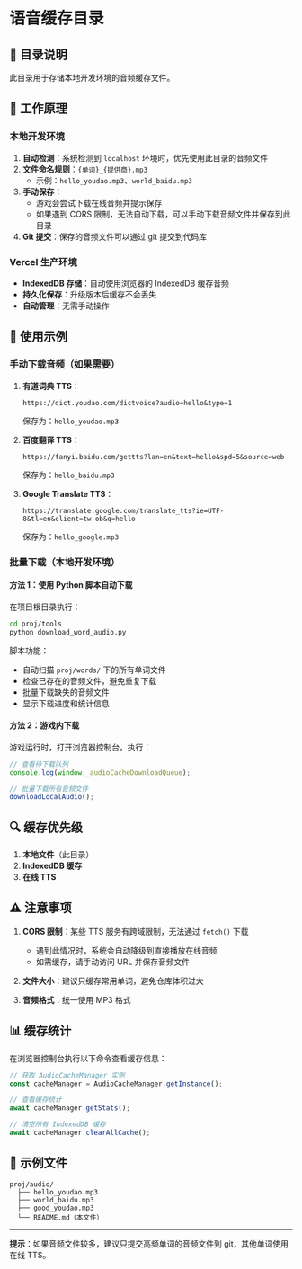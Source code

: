 # 语音缓存目录

## 📁 目录说明

此目录用于存储本地开发环境的音频缓存文件。

## 🎯 工作原理

### 本地开发环境

1. **自动检测**：系统检测到 `localhost` 环境时，优先使用此目录的音频文件
2. **文件命名规则**：`{单词}_{提供商}.mp3`
   - 示例：`hello_youdao.mp3`、`world_baidu.mp3`
3. **手动保存**：
   - 游戏会尝试下载在线音频并提示保存
   - 如果遇到 CORS 限制，无法自动下载，可以手动下载音频文件并保存到此目录
4. **Git 提交**：保存的音频文件可以通过 git 提交到代码库

### Vercel 生产环境

- **IndexedDB 存储**：自动使用浏览器的 IndexedDB 缓存音频
- **持久化保存**：升级版本后缓存不会丢失
- **自动管理**：无需手动操作

## 📝 使用示例

### 手动下载音频（如果需要）

1. **有道词典 TTS**：
   ```
   https://dict.youdao.com/dictvoice?audio=hello&type=1
   ```
   保存为：`hello_youdao.mp3`

2. **百度翻译 TTS**：
   ```
   https://fanyi.baidu.com/gettts?lan=en&text=hello&spd=5&source=web
   ```
   保存为：`hello_baidu.mp3`

3. **Google Translate TTS**：
   ```
   https://translate.google.com/translate_tts?ie=UTF-8&tl=en&client=tw-ob&q=hello
   ```
   保存为：`hello_google.mp3`

### 批量下载（本地开发环境）

#### 方法 1：使用 Python 脚本自动下载

在项目根目录执行：

```bash
cd proj/tools
python download_word_audio.py
```

脚本功能：
- 自动扫描 `proj/words/` 下的所有单词文件
- 检查已存在的音频文件，避免重复下载
- 批量下载缺失的音频文件
- 显示下载进度和统计信息

#### 方法 2：游戏内下载

游戏运行时，打开浏览器控制台，执行：

```javascript
// 查看待下载队列
console.log(window._audioCacheDownloadQueue);

// 批量下载所有音频文件
downloadLocalAudio();
```

## 🔍 缓存优先级

1. **本地文件**（此目录）
2. **IndexedDB 缓存**
3. **在线 TTS**

## ⚠️ 注意事项

1. **CORS 限制**：某些 TTS 服务有跨域限制，无法通过 `fetch()` 下载
   - 遇到此情况时，系统会自动降级到直接播放在线音频
   - 如需缓存，请手动访问 URL 并保存音频文件

2. **文件大小**：建议只缓存常用单词，避免仓库体积过大

3. **音频格式**：统一使用 MP3 格式

## 📊 缓存统计

在浏览器控制台执行以下命令查看缓存信息：

```javascript
// 获取 AudioCacheManager 实例
const cacheManager = AudioCacheManager.getInstance();

// 查看缓存统计
await cacheManager.getStats();

// 清空所有 IndexedDB 缓存
await cacheManager.clearAllCache();
```

## 🎉 示例文件

```
proj/audio/
  ├── hello_youdao.mp3
  ├── world_baidu.mp3
  ├── good_youdao.mp3
  └── README.md（本文件）
```

---

**提示**：如果音频文件较多，建议只提交高频单词的音频文件到 git，其他单词使用在线 TTS。
